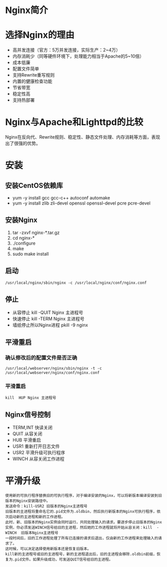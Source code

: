 Nginx简介
=========

# 选择Nginx的理由
  * 高并发连接（官方：5万并发连接，实际生产：2~4万）
  * 内存消耗少（同等硬件环境下，处理能力相当于Apache的5~10倍）
  * 成本低廉
  * 配置文件简单
  * 支持Rewrite重写规则
  * 内置的健康检查功能
  * 节省带宽
  * 稳定性高
  * 支持热部署

# Nginx与Apache和Lighttpd的比较
   Nginx在反向代、Rewrite规则、稳定性、静态文件处理、内存消耗等方面，表现出了很强的优势。

# 安装
## 安装CentOS依赖库
  * yum -y install gcc gcc-c++ autoconf automake
  * yum -y install zlib zli-devel openssl openssl-devel pcre pcre-devel

## 安装Nginx
  1. tar -zxvf nginx-*.tar.gz
  2. cd nginx-*
  3. ./configure
  4. make
  5. sudo make install

## 启动
    /usr/local/nginx/sbin/nginx -c /usr/local/nginx/conf/nginx.conf

## 停止
  * 从容停止    kill  -QUIT Nginx 主进程号
  * 快速停止    kill  -TERM Nginx 主进程号
  * 墙纸停止所以Nginx进程   pkill -9  nginx

## 平滑重启

### 确认修改后的配置文件是否正确
    /usr/local/webserver/nginx/sbin/nginx -t -c
    /usr/local/webserver/nginx/conf/nginx.conf
    
### 平滑重启
    kill  HUP Nginx 主进程号
    
## Nginx信号控制
  * TERM,INT  快读关闭
  * QUIT  从容关闭
  * HUB 平滑重启
  * USR1  重新打开日志文件
  * USR2  平滑升级可执行程序
  * WINCH 从容关闭工作进程

# 平滑升级
    使用新的可执行程序替换旧的可执行程序，对于编译安装的Nginx，可以将新版本编译安装到旧版本的Nginx安装路径中。
    发送命令：kill-USR2 旧版本的Nginx主进程号
    旧版本的主进程将重命名它的.pid文件为.oldbin，然后执行新版本的Nginx可执行程序，依次启动新的主进程和新的工作进程。
    此时，新、旧版本的Nginx实例会同时运行，共同处理输入的请求。要逐步停止旧版本的Nginx实例，你必须发送WINCH信号给旧的主进程，然后她的工作进程就将开始从容关闭：kill  -WINCH  旧版本Nginx主进程号
    一段时间后，旧的工作进程处理了所有已连接的请求后退出，仅由新的工作进程来处理输入的请求了。
    这时候，可以决定选择使用新版本还是恢复旧版本。
    kill新的主进程号或旧的主进程号，新的主进程退出后，旧的主进程会移除.oldbin前缀，恢复为.pid文件。如果升级成功，可发送QUIT信号给旧的主进程。
